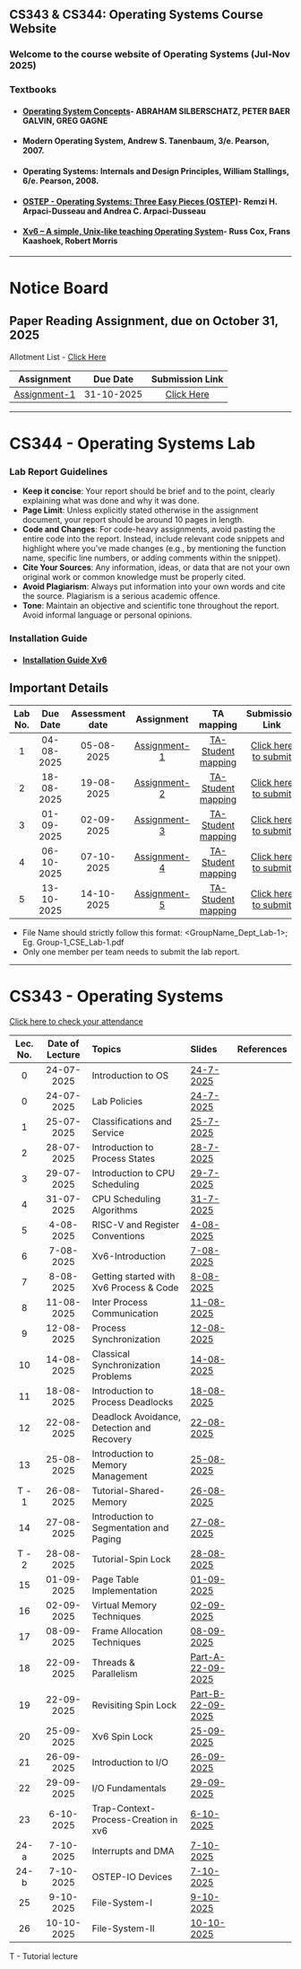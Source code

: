 ## CS343 & CS344: Operating Systems Course Website

### Welcome to the course website of Operating Systems (Jul-Nov 2025)
<!--
## Syllabus- [Click here](https://drive.google.com/file/d/1xkjVAa2I4pGDZfQ2o_TF39lp-MwAvKFZ/view?usp=sharing)
-->
### Textbooks

- #### [Operating System Concepts](https://os.ecci.ucr.ac.cr/slides/Abraham-Silberschatz-Operating-System-Concepts-10th-2018.pdf)- ABRAHAM SILBERSCHATZ, PETER BAER GALVIN, GREG GAGNE
- ####  Modern Operating System, Andrew S. Tanenbaum, 3/e. Pearson, 2007.
- ####  Operating Systems: Internals and Design Principles, William Stallings, 6/e. Pearson, 2008.
- #### [OSTEP - Operating Systems: Three Easy Pieces (OSTEP)](https://pages.cs.wisc.edu/~remzi/OSTEP/)- Remzi H. Arpaci-Dusseau and Andrea C. Arpaci-Dusseau
- #### [Xv6 – A simple, Unix-like teaching Operating System](https://pdos.csail.mit.edu/6.828/2024/xv6/book-riscv-rev4.pdf)- Russ Cox, Frans Kaashoek, Robert Morris

****
# Notice Board
## Paper Reading Assignment, due on October 31, 2025

Allotment List - [Click Here](https://iitgoffice-my.sharepoint.com/:b:/g/personal/phrangboklang_iitg_ac_in/EYicTnZ2AFZEpS1kKhgnNrwBesFJa4q3jBcTDuxNQ848Lw?e=ByifT0)

| Assignment | Due Date        | Submission Link|
|:---:|:--:|:-----:|
| [Assignment-1](https://iitgoffice-my.sharepoint.com/:b:/g/personal/phrangboklang_iitg_ac_in/EVpB6VTJrHVOq-GpO4RbK3wBTTQMMkX50joornjFD7J0LQ?e=DmwgTJ)       |  31-10-2025  | [Click Here]()  |


<!--
**Important guidelines for Lab Quiz 1 (CS 344): September 9, 2025, 6:15 pm to 7:00 pm**

1. The quiz will begin sharply at **6:15 PM**. Kindly report to the venue by **6:00 PM**. Please note that if you arrive late, your allotted time will be reduced. **Entry after 6:30 PM is not allowed**. You are not allowed to leave the hall before **6:50 PM**. Make sure to report to the same room you have been assigned. **No bio-breaks are allowed**.
2. Ensure you bring a **hard copy** of your ID card. If you do not have your institute ID, any other valid government-issued ID will suffice. **Soft copies of ID cards are not allowed**.
3. Calculators or any electronic gadgets, including digital/smart watches, are **not allowed** for the quiz.
4. Please follow the instructions of the Teaching Assistants (TAs) regarding seating arrangements.  

For information about your assigned room, please refer to [Seating Arrangement](https://iitgoffice-my.sharepoint.com/:b:/g/personal/phrangboklang_iitg_ac_in/EdFKgCyOWglLs7GKZ_Ra3rMB73-tkor0WtCWD4BYM8HOrQ?e=1f9FTL) PDF.  
Thank You.
-->
    

****
# CS344 - Operating Systems Lab
### Lab Report Guidelines
- **Keep it concise**: Your report should be brief and to the point, clearly explaining what was done and why it was done.
- ⁠**Page Limit**: Unless explicitly stated otherwise in the assignment document, your report should be around 10 pages in length.
- **Code and Changes**: For code-heavy assignments, avoid pasting the entire code into the report. Instead, include relevant code snippets and highlight where you've made changes (e.g., by mentioning the function name, specific line numbers, or adding comments within the snippet).
- ⁠**Cite Your Sources**: Any information, ideas, or data that are not your own original work or common knowledge must be properly cited.
- **Avoid Plagiarism**: Always put information into your own words and cite the source. Plagiarism is a serious academic offence.
- **Tone**: Maintain an objective and scientific tone throughout the report. Avoid informal language or personal opinions.

### Installation Guide
- #### [Installation Guide Xv6](https://iitgoffice-my.sharepoint.com/:b:/g/personal/phrangboklang_iitg_ac_in/EWn9zdi28ElMngANn8sznMcBBJIGoMEsiEznq5ffVWdBLg) 

## Important Details

| Lab No. | Due Date        | Assessment date  | Assignment | TA mapping   | Submission Link|
|:---:|:--:|:--:|:--------------------------:|:-----:|:-----:|
| 1       |  04-08-2025            | 05-08-2025 | [Assignment-1](https://iitgoffice-my.sharepoint.com/:b:/g/personal/phrangboklang_iitg_ac_in/EfQAcuwsprtHohvZ2oWKhwUButAYXD16ABDR06yXWVkFaA?e=lLsatD) | [TA-Student mapping](https://iitgoffice-my.sharepoint.com/:b:/g/personal/phrangboklang_iitg_ac_in/ER6hSUawNQ1Kth5nLsN385QB69hl9bFO_KDqOxasWoq4DA?e=s2PKix) | [Click here to submit](https://forms.office.com/r/BGwDx2GrNg) |
| 2       |  18-08-2025            | 19-08-2025 | [Assignment-2](https://iitgoffice-my.sharepoint.com/:b:/g/personal/phrangboklang_iitg_ac_in/EQJRvyN_IaJBkwh6OnI3RDEB1oc_FqNvW8eJjlwiB_6toA?e=mZVjmk) | [TA-Student mapping](https://iitgoffice-my.sharepoint.com/:b:/g/personal/phrangboklang_iitg_ac_in/EcmVwYLIxfZKmd8vSnkLkVEBKqJhACZ6397-YHGwq_JRvg?e=jBJGKW) | [Click here to submit](https://forms.office.com/r/t0hhiPiYHB) |
| 3       |  01-09-2025            | 02-09-2025 | [Assignment-3](https://iitgoffice-my.sharepoint.com/:b:/g/personal/phrangboklang_iitg_ac_in/EUG5fURVwBpHi-fE0bX_S8UBuv68JecG7dhjjj7jPNnO0w?e=D4Xv78) | [TA-Student mapping](https://iitgoffice-my.sharepoint.com/:b:/g/personal/phrangboklang_iitg_ac_in/EWZghRpG-n1FiEDalLHrFKgBOHlLie2D_mLb-LnqyUZTyA?e=h8fjtZ) | [Click here to submit](https://forms.office.com/r/Nq8H9kHLLc) |
| 4       |  06-10-2025            | 07-10-2025 | [Assignment-4](https://iitgoffice-my.sharepoint.com/:b:/g/personal/phrangboklang_iitg_ac_in/ET9Cflzsi2tGsKmbW5r4S10BKivMT9FmNPt01WHyGa8YhA?e=W5Z060) | [TA-Student mapping](https://iitgoffice-my.sharepoint.com/:b:/g/personal/phrangboklang_iitg_ac_in/EViivVq6CkZIoLchiLlri0sBNA_vLtxki2c-7KDtF5wxuA?e=upz2kJ) | [Click here to submit](https://forms.office.com/r/EYLFaK0ywc) |
| 5       |  13-10-2025            | 14-10-2025 | [Assignment-5](https://iitgoffice-my.sharepoint.com/:b:/g/personal/phrangboklang_iitg_ac_in/EaKpsWuquRZFgGNCpdo3vvMBdoSStl3eKaWngLZvAwEe5w?e=q7VOuJ) | [TA-Student mapping](https://iitgoffice-my.sharepoint.com/:b:/g/personal/phrangboklang_iitg_ac_in/EZuW-ZL4qxpNmuetZFTrukgByFfeYkDsrAB5ye03S6aAZw?e=W4tb56) | [Click here to submit](https://forms.office.com/r/bYy1e4jNkB) |

- File Name should strictly follow this format: <GroupName_Dept_Lab-1>; Eg. Group-1_CSE_Lab-1.pdf
- Only one member per team needs to submit the lab report. 


****
<!--
### Team Formation Instructions- Complete this exercise by today July 24, 2025.
- Please form teams of 4 members each.
- Only ONE member per team needs to fill out the registration form on behalf of the entire team. 


- [Form link](https://forms.office.com/r/2Kq0TXtkp7)

****
-->
<!--
### The group of the lab ar

### Please email TA if you have any doubt for Lab-1. You can set up a meeting on 01-08-2025 with TA. TA-Group mapping for Lab-1 can be viewed [here]()
-->
# CS343 - Operating Systems

[Click here to check your attendance](https://iitgoffice-my.sharepoint.com/:x:/g/personal/phrangboklang_iitg_ac_in/EW_VO7Db18pEjMF1aOlcTwkBFMXztmFWJKJW08qZ779HsQ?e=cJDW22)

| Lec. No. | Date of Lecture        | Topics  | Slides   |References |
|:---:|:--:|:--|:--------------------------|:--:|
| 0       |  24-07-2025            | Introduction to OS| [24-7-2025](https://iitgoffice-my.sharepoint.com/:b:/g/personal/phrangboklang_iitg_ac_in/EefgNJINm1lJjWs7mB3iZYIBMV_xMVJ6SYmK3ud3zXKpfQ?e=UscpmN) |  |
| 0       |  24-07-2025            | Lab Policies| [24-7-2025](https://iitgoffice-my.sharepoint.com/:b:/g/personal/phrangboklang_iitg_ac_in/EfYS1dlj7uNGsZ48JbaIWx4BppD98txTKxyxUeWixoavmw?e=M6E3Re) |  |
| 1       |  25-07-2025            | Classifications and Service| [25-7-2025](https://iitgoffice-my.sharepoint.com/:b:/g/personal/phrangboklang_iitg_ac_in/EVDBmxOQ_XdMmfk9S1GZah0BhUQfu9XAO_Z6Au7bwFYIZQ?e=v5Llb0) |  |
| 2       |  28-07-2025            | Introduction to Process States| [28-7-2025](https://iitgoffice-my.sharepoint.com/:b:/g/personal/phrangboklang_iitg_ac_in/ET3gVtZugItBivtgv0tdNEABfiVj5jSAQe7WOaNyUM7UBA?e=rAdI1D) |  |
| 3       |  29-07-2025            | Introduction to CPU Scheduling| [29-7-2025](https://iitgoffice-my.sharepoint.com/:b:/g/personal/phrangboklang_iitg_ac_in/ETEsMa7nrylJhu_n6jEFNXkBjOZHjVlUeGAh1KHqrPVAMw?e=mIU8IW) |  |
| 4       |  31-07-2025            | CPU Scheduling Algorithms | [31-7-2025](https://iitgoffice-my.sharepoint.com/:b:/g/personal/phrangboklang_iitg_ac_in/EZN4Ss1rD1NLs7gEdK4BQCEBADoirPWdE-mgbT7UH82L0Q?e=uc0Ig8) |  |
| 5       |  4-08-2025            | RISC-V and Register Conventions | [4-08-2025](https://iitgoffice-my.sharepoint.com/:b:/g/personal/phrangboklang_iitg_ac_in/EfiwEjQlZclJs0I-okff8vABA3EFSOV13nKyaskt3viEfQ?e=mxheej) |  |
| 6       |  7-08-2025            | Xv6-Introduction | [7-08-2025](https://iitgoffice-my.sharepoint.com/:b:/g/personal/phrangboklang_iitg_ac_in/EYYrWGYOB_VIhipLJPH9JuEBEa8-jodoNQTvJl5aNtyXYA?e=OhvuK1) |  |
| 7       |  8-08-2025            | Getting started with Xv6 Process & Code | [8-08-2025](https://iitgoffice-my.sharepoint.com/:b:/g/personal/phrangboklang_iitg_ac_in/EbFusAA4MwBGtSzobdvT9sQBLdHi1MGK047XjwJUOYkh1Q?e=Zin4Zv) |  |
| 8       |  11-08-2025            | Inter Process Communication | [11-08-2025](https://iitgoffice-my.sharepoint.com/:b:/g/personal/phrangboklang_iitg_ac_in/EXwY3IYn7UFAoJmOjvMsQakBKqelGV-WsuwzLrlFloDvDw?e=ibbQWB) |  |
| 9       |  12-08-2025            | Process Synchronization | [12-08-2025](https://iitgoffice-my.sharepoint.com/:b:/g/personal/phrangboklang_iitg_ac_in/ETFgJbut_Q5Ok22vkRU6tQUBQOMfCuUAxbBn84UIZD1GCw?e=Qwn8sj) |  |
| 10      |  14-08-2025            | Classical Synchronization Problems | [14-08-2025](https://iitgoffice-my.sharepoint.com/:b:/g/personal/phrangboklang_iitg_ac_in/EVuTQ6ewmIVOmIQfOT71V6sB0ds1aPS1iyWiUL84kVAjnQ?e=eJSnuY) |  |
| 11      |  18-08-2025            | Introduction to Process Deadlocks | [18-08-2025](https://iitgoffice-my.sharepoint.com/:b:/g/personal/phrangboklang_iitg_ac_in/EXs_1zFiLZxCuob4BpJq_TsBcju4hbH9H5hzaaQCnq812w?e=LhLhNn) |  |
| 12      |  22-08-2025            | Deadlock Avoidance, Detection and Recovery | [22-08-2025](https://iitgoffice-my.sharepoint.com/:b:/g/personal/phrangboklang_iitg_ac_in/Eaf3hsx-n05NrvRn2RvCz68BhEc4VbV6bjX8SQEpVA2s1A?e=4EMQLB) |  |
| 13      |  25-08-2025            | Introduction to Memory Management | [25-08-2025](https://iitgoffice-my.sharepoint.com/:b:/g/personal/phrangboklang_iitg_ac_in/EUjJW2NvTT1MjPVpjKQB3lYB4X2vCOF0L7C_7mt9qV9Akg?e=YKflrY) |  |
| T - 1      |  26-08-2025         | Tutorial-Shared-Memory | [26-08-2025](https://iitgoffice-my.sharepoint.com/:b:/g/personal/phrangboklang_iitg_ac_in/EaXuoctg5bpPi0TMA7X69ywB-WZUKJoPWxPlRE5_VFRlug?e=We6U47) |  |
| 14      |  27-08-2025            | Introduction to Segmentation and Paging | [27-08-2025](https://iitgoffice-my.sharepoint.com/:b:/g/personal/phrangboklang_iitg_ac_in/EdpIa3HjtKhEh2NmD2hgTyMBjeyW40azqjl_7hcsHXp0Tg?e=5hBTcT) |  |
| T - 2      |  28-08-2025         | Tutorial-Spin Lock | [28-08-2025](https://iitgoffice-my.sharepoint.com/:b:/g/personal/phrangboklang_iitg_ac_in/EfqVt8---RVKq_j1cVFO_kcBE-0HN12cTXuDbNDknRr-fQ?e=kCoXJs) |  |
| 15     |  01-09-2025            | Page Table Implementation | [01-09-2025](https://iitgoffice-my.sharepoint.com/:b:/g/personal/phrangboklang_iitg_ac_in/EdVvByzpH9ZGj7_4POYWRi8BDXqg8xAsMBIPlchOxeYsnQ?e=HECawf) |  |
| 16     |  02-09-2025            | Virtual Memory Techniques | [02-09-2025](https://iitgoffice-my.sharepoint.com/:b:/g/personal/phrangboklang_iitg_ac_in/EbZt3JZAe8ZDunj5L-8HuWsBCFibRHI2_SHKB5j0CyPVbA?e=M174oF) |  |
| 17     |  08-09-2025            | Frame Allocation Techniques | [08-09-2025](https://iitgoffice-my.sharepoint.com/:b:/g/personal/phrangboklang_iitg_ac_in/EU9HWGfZ2YVAr-IG-Tw6h8gBaXSqUIx0eV-Yk1Dz0f2Beg?e=PXQ3ub) |  |
| 18     |  22-09-2025            | Threads & Parallelism| [Part-A-22-09-2025](https://iitgoffice-my.sharepoint.com/:b:/g/personal/phrangboklang_iitg_ac_in/EeCfBbJ1WIdNgqjaka4YD3kBjTmKwh-PBLTHgPbRAcesTQ?e=MTYdGL) |  |
| 19     |  22-09-2025            | Revisiting Spin Lock| [Part-B-22-09-2025](https://iitgoffice-my.sharepoint.com/:b:/g/personal/phrangboklang_iitg_ac_in/EfGzWxga_dFFq5q-YajnsJgBH7XrIGGtI98PeMGNJ5iH1A?e=dxnLtG) |  |
| 20     |  25-09-2025            | Xv6 Spin Lock| [25-09-2025](https://iitgoffice-my.sharepoint.com/:b:/g/personal/phrangboklang_iitg_ac_in/EQ2pLLVsL8FIkj6pZv4MVh0BME94JAUjZs4U_iFl9RjmTQ?e=dfLjSg) |  |
| 21     |  26-09-2025            | Introduction to I/O| [26-09-2025](https://iitgoffice-my.sharepoint.com/:b:/g/personal/phrangboklang_iitg_ac_in/ERSQYAiRgVpNh6Mio_XlxxoB3aJiaOIrREoFj9ukNJokCw?e=f5xrl3) |  |
| 22     |  29-09-2025            | I/O Fundamentals| [29-09-2025](https://iitgoffice-my.sharepoint.com/:b:/g/personal/phrangboklang_iitg_ac_in/EfE1D_KNFLNAj7AYdP8TpMoBCJ1CZ7zB_TDapEHUqLgCCg?e=X0qZLS) |  |
| 23     |  6-10-2025            | Trap-Context-Process-Creation in xv6| [6-10-2025](https://iitgoffice-my.sharepoint.com/:b:/g/personal/phrangboklang_iitg_ac_in/ESYip-vmImhNgf4EVMwTOMYBtV8eBmjT20nzG0fK7I6rbA?e=2fpu4a) |  |
| 24-a     |  7-10-2025            | Interrupts and DMA| [7-10-2025](https://iitgoffice-my.sharepoint.com/:b:/g/personal/phrangboklang_iitg_ac_in/EWp2moqe9wZKnwrxKST-Hd8BH1NqK_XhoPNeiPijXU7omg?e=HJTJhe) |  |
| 24-b     |  7-10-2025            | OSTEP-IO Devices| [7-10-2025](https://pages.cs.wisc.edu/~remzi/OSTEP/file-devices.pdf) |  |
| 25     |  9-10-2025            | File-System-I| [9-10-2025](https://iitgoffice-my.sharepoint.com/:b:/g/personal/phrangboklang_iitg_ac_in/Efu60SW0LtJLmYKLAmZSx8YBGeUaGN-oQICf6eKLUUOJ_w?e=LkK1qS) |  |
| 26     |  10-10-2025            | File-System-II| [10-10-2025](https://iitgoffice-my.sharepoint.com/:b:/g/personal/phrangboklang_iitg_ac_in/ESQNYTcB5SxDg9tF97H5LxUBH9JAEBcjjT0GKo_yeOjLmw?e=ZrpQ68) |  |

T - Tutorial lecture
